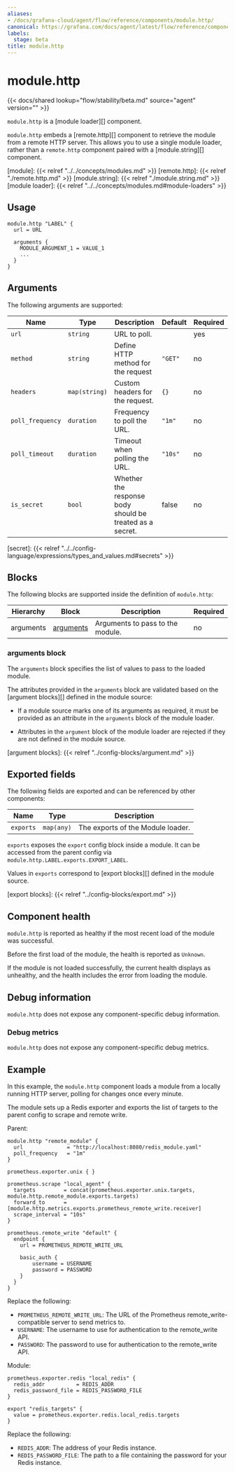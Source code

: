 ```yaml
---
aliases:
- /docs/grafana-cloud/agent/flow/reference/components/module.http/
canonical: https://grafana.com/docs/agent/latest/flow/reference/components/module.http/
labels:
  stage: beta
title: module.http
---
```


# module.http

{{< docs/shared lookup="flow/stability/beta.md" source="agent" version="<AGENT VERSION>" >}}

`module.http` is a [module loader][] component.

`module.http` embeds a [remote.http][] component to retrieve the module from a remote
HTTP server. This allows you to use a single module loader, rather than a `remote.http`
component paired with a [module.string][] component.

[module]: {{< relref "../../concepts/modules.md" >}}
[remote.http]: {{< relref "./remote.http.md" >}}
[module.string]: {{< relref "./module.string.md" >}}
[module loader]: {{< relref "../../concepts/modules.md#module-loaders" >}}

## Usage

```river
module.http "LABEL" {
  url = URL

  arguments {
    MODULE_ARGUMENT_1 = VALUE_1
    ...
  }
}
```

## Arguments

The following arguments are supported:

Name | Type | Description | Default | Required
---- | ---- | ----------- | ------- | --------
`url` | `string` | URL to poll. | | yes
`method` | `string` | Define HTTP method for the request | `"GET"` | no
`headers` | `map(string)` | Custom headers for the request. | `{}` | no
`poll_frequency` | `duration` | Frequency to poll the URL. | `"1m"` | no
`poll_timeout` | `duration` | Timeout when polling the URL. | `"10s"` | no
`is_secret` | `bool` | Whether the response body should be treated as a secret. | false | no

[secret]: {{< relref "../../config-language/expressions/types_and_values.md#secrets" >}}

## Blocks

The following blocks are supported inside the definition of `module.http`:

Hierarchy        | Block      | Description | Required
---------------- | ---------- | ----------- | --------
arguments | [arguments][] | Arguments to pass to the module. | no

[arguments]: #arguments-block

### arguments block

The `arguments` block specifies the list of values to pass to the loaded
module.

The attributes provided in the `arguments` block are validated based on the
[argument blocks][] defined in the module source:

* If a module source marks one of its arguments as required, it must be
  provided as an attribute in the `arguments` block of the module loader.

* Attributes in the `argument` block of the module loader are rejected if
  they are not defined in the module source.

[argument blocks]: {{< relref "../config-blocks/argument.md" >}}

## Exported fields

The following fields are exported and can be referenced by other components:

Name | Type | Description
---- | ---- | -----------
`exports` | `map(any)` | The exports of the Module loader.

`exports` exposes the `export` config block inside a module. It can be accessed
from the parent config via `module.http.LABEL.exports.EXPORT_LABEL`.

Values in `exports` correspond to [export blocks][] defined in the module
source.

[export blocks]: {{< relref "../config-blocks/export.md" >}}

## Component health

`module.http` is reported as healthy if the most recent load of the module was
successful.

Before the first load of the module, the health is reported as `Unknown`.

If the module is not loaded successfully, the current health displays as
unhealthy, and the health includes the error from loading the module.

## Debug information

`module.http` does not expose any component-specific debug information.

### Debug metrics

`module.http` does not expose any component-specific debug metrics.

## Example

In this example, the `module.http` component loads a module from a locally running
HTTP server, polling for changes once every minute. 

The module sets up a Redis exporter and exports the list of targets to the parent config to scrape 
and remote write.


Parent:

```river
module.http "remote_module" {
  url              = "http://localhost:8080/redis_module.yaml"
  poll_frequency   = "1m"
}

prometheus.exporter.unix { }

prometheus.scrape "local_agent" {
  targets         = concat(prometheus.exporter.unix.targets, module.http.remote_module.exports.targets)
  forward_to      = [module.http.metrics.exports.prometheus_remote_write.receiver]
  scrape_interval = "10s"
}

prometheus.remote_write "default" {
  endpoint {
    url = PROMETHEUS_REMOTE_WRITE_URL

    basic_auth {
        username = USERNAME
        password = PASSWORD
    }
  }
}
```
Replace the following:
  - `PROMETHEUS_REMOTE_WRITE_URL`: The URL of the Prometheus remote_write-compatible server to send metrics to.
  - `USERNAME`: The username to use for authentication to the remote_write API.
  - `PASSWORD`: The password to use for authentication to the remote_write API.

Module:

```river
prometheus.exporter.redis "local_redis" {
  redis_addr          = REDIS_ADDR
  redis_password_file = REDIS_PASSWORD_FILE
}

export "redis_targets" {
  value = prometheus.exporter.redis.local_redis.targets
}
```
Replace the following:
  - `REDIS_ADDR`: The address of your Redis instance.
  - `REDIS_PASSWORD_FILE`: The path to a file containing the password for your Redis instance.
